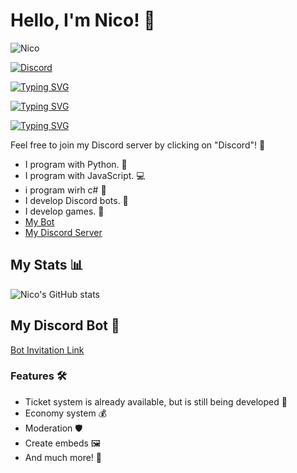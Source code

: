 # Hello, I'm Nico! 👋

![Nico](https://discord.c99.nl/widget/theme-4/817435791079768105.png)

[![Discord](https://img.shields.io/discord/1217082356175863908?style=for-the-badge&logo=Discord&logoColor=white&label=Discord&color=blue)](https://discord.gg/KMs7TWypSw)

[![Typing SVG](https://readme-typing-svg.demolab.com?font=Fira+Code&pause=1000&width=435&lines=Jinxex;Discord+Bot+Developer;Python+Developer)](https://git.io/typing-svg)

[![Typing SVG](https://readme-typing-svg.demolab.com?font=Fira+Code&pause=1000&width=435&lines=Jinxex;Discord+Bot+Developer;JavaScript+Developer)](https://git.io/typing-svg)

[![Typing SVG](https://readme-typing-svg.demolab.com?font=Fira+Code&pause=1000&width=435&lines=Jinxex;Games+Developer;c#+Developer)](https://git.io/typing-svg)

Feel free to join my Discord server by clicking on "Discord"! 🚀

- I program with Python. 🐍
- I program with JavaScript. 💻
- i program wirh c# 🐨
- I develop Discord bots. 🤖
- I develop games. 🤖
- [My Bot](https://discord.com/oauth2/authorize?client_id=1231892426331787374&permissions=564069147893846&scope=bot)
- [My Discord Server](https://discord.gg/KMs7TWypSw)

## My Stats 📊

![Nico's GitHub stats](https://github-readme-stats.vercel.app/api?username=Jinxex&show_icons=true&theme=dracula)

## My Discord Bot 🤖

[Bot Invitation Link](https://discord.com/oauth2/authorize?client_id=1231892426331787374&permissions=564069147893846&scope=bot)

### Features 🛠️

- Ticket system is already available, but is still being developed 🎫
- Economy system 💰
- Moderation 🛡️
- Create embeds 🖼️
- And much more! 🚀
